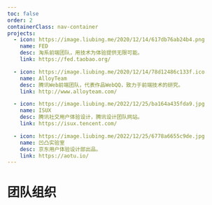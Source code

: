 ```yaml
---
toc: false
order: 2
containerClass: nav-container
projects:
  - icon: https://image.liubing.me/2020/12/14/617db76ab24b4.png
    name: FED
    desc: 淘系前端团队，用技术为体验提供无限可能。
    link: https://fed.taobao.org/

  - icon: https://image.liubing.me/2020/12/14/78d12486c133f.ico
    name: AlloyTeam
    desc: 腾讯Web前端团队，代表作品WebQQ，致力于前端技术的研究。
    link: http://www.alloyteam.com/

  - icon: https://image.liubing.me/2022/12/25/ba164a435fda9.jpg
    name: ISUX
    desc: 腾讯社交用户体验设计，腾讯设计团队网站。
    link: https://isux.tencent.com/

  - icon: https://image.liubing.me/2022/12/25/6778a6655c9de.jpg
    name: 凹凸实验室
    desc: 京东用户体验设计部出品。
    link: https://aotu.io/
---
```


# 团队组织

<ProjectPanel />
